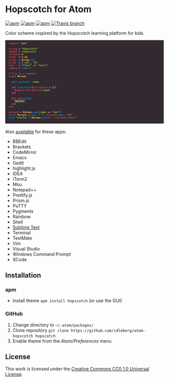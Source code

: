 # Hopscotch for Atom

[![apm](https://img.shields.io/apm/l/hopscotch.svg?style=flat-square)](https://atom.io/themes/hopscotch)
[![apm](https://img.shields.io/apm/v/hopscotch.svg?style=flat-square)](https://atom.io/packages/hopscotch)
[![apm](https://img.shields.io/apm/dm/hopscotch.svg?style=flat-square)](https://atom.io/packages/hopscotch)
[![Travis branch](https://img.shields.io/travis/idleberg/atom-hopscotch/master.svg?style=flat-square)](https://travis-ci.org/idleberg/atom-hopscotch)

Color scheme inspired by the Hopscotch learning platform for kids 

![Screenshot](https://raw.githubusercontent.com/idleberg/atom-hopscotch/master/preview.png)

Also [available](https://github.com/idleberg/Hopscotch) for these apps:

* BBEdit
* Brackets
* CodeMirror
* Emacs
* Gedit
* highlight.js
* IDEA
* iTerm2
* Mou
* Notepad++
* Prettify.js
* Prism.js
* PuTTY
* Pygments
* Rainbow
* Shell
* [Sublime Text](https://packagecontrol.io/packages/Hopscotch%20Color%20Scheme)
* Terminal
* TextMate
* Vim
* Visual Studio
* Windows Command Prompt
* XCode

## Installation

### apm

* Install theme `apm install hopscotch` (or use the GUI)

### GitHub

1. Change directory to `~/.atom/packages/`
2. Clone repository `git clone https://github.com/idleberg/atom-hopscotch hopscotch`
3. Enable theme from the *Atom/Preferences* menu

## License

This work is licensed under the [Creative Commons CC0 1.0 Universal License](http://creativecommons.org/publicdomain/zero/1.0/legalcode).